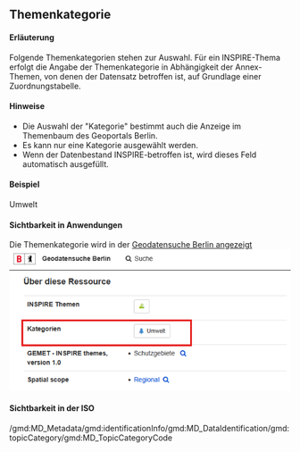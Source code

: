 ## Themenkategorie

#### Erläuterung
Folgende Themenkategorien stehen zur Auswahl. Für ein INSPIRE-Thema erfolgt die Angabe der Themenkategorie in Abhängigkeit der Annex-Themen, von denen der Datensatz betroffen ist, auf Grundlage einer Zuordnungstabelle.

#### Hinweise
* Die Auswahl der "Kategorie" bestimmt auch die Anzeige im Themenbaum des Geoportals Berlin.
* Es kann nur eine Kategorie ausgewählt werden.
* Wenn der Datenbestand INSPIRE-betroffen ist, wird dieses Feld automatisch ausgefüllt.

#### Beispiel
Umwelt

#### Sichtbarkeit in Anwendungen
Die Themenkategorie wird in der
<a href="https://gdi.berlin.de/geonetwork/srv/ger/catalog.search#/metadata/4949391f-a7a9-4b24-b855-5e8dbf5e3f6d" class="popup" target="_blank">Geodatensuche Berlin angezeigt<span><img src="https://raw.githubusercontent.com/gdi-be/mde-deployment/refs/heads/main/codelists/help/previews/topicCategory.png"></span></a>

#### Sichtbarkeit in der ISO
/gmd:MD_Metadata/gmd:identificationInfo/gmd:MD_DataIdentification/gmd:topicCategory/gmd:MD_TopicCategoryCode
